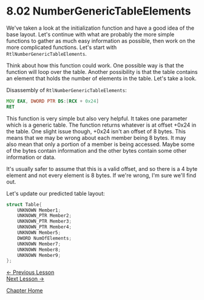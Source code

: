 # 8.02 NumberGenericTableElements
We've taken a look at the initialization function and have a good idea of the base layout. Let's continue with what are probably the more simple functions to gather as much easy information as possible, then work on the more complicated functions. Let's start with `RtlNumberGenericTableElements`.

Think about how this function could work. One possible way is that the function will loop over the table. Another possibility is that the table contains an element that holds the number of elements in the table. Let's take a look.

Disassembly of `RtlNumberGenericTableElements`:
```asm
MOV EAX, DWORD PTR DS:[RCX + 0x24]
RET 
```

This function is very simple but also very helpful. It takes one parameter which is a generic table. The function returns whatever is at offset +0x24 in the table. One slight issue though, +0x24 isn't an offset of 8 bytes. This means that we may be wrong about each member being 8 bytes. It may also mean that only a portion of a member is being accessed. Maybe some of the bytes contain information and the other bytes contain some other information or data. 

It's usually safer to assume that this is a valid offset, and so there is a 4 byte element and not every element is 8 bytes. If we're wrong, I'm sure we'll find out.

Let's update our predicted table layout:

```c
struct Table{
    UNKNOWN Member1;
    UNKNOWN_PTR Member2;
    UNKNOWN_PTR Member3;
    UNKNOWN_PTR Member4;
    UNKNOWN Member5;
    DWORD NumOfElements;
    UNKNOWN Member7;
    UNKNOWN Member8;
    UNKNOWN Member9;    
};
```

[<- Previous Lesson](8.01%20InitializeTable.md)  
[Next Lesson ->](8.03%20IsGenericTableEmpty.md)

[Chapter Home](8.00%20GenericTable.md)  
